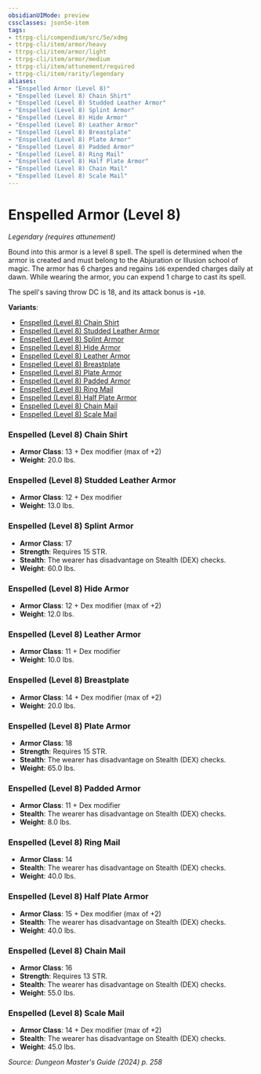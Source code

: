 ```yaml
---
obsidianUIMode: preview
cssclasses: json5e-item
tags:
- ttrpg-cli/compendium/src/5e/xdmg
- ttrpg-cli/item/armor/heavy
- ttrpg-cli/item/armor/light
- ttrpg-cli/item/armor/medium
- ttrpg-cli/item/attunement/required
- ttrpg-cli/item/rarity/legendary
aliases: 
- "Enspelled Armor (Level 8)"
- "Enspelled (Level 8) Chain Shirt"
- "Enspelled (Level 8) Studded Leather Armor"
- "Enspelled (Level 8) Splint Armor"
- "Enspelled (Level 8) Hide Armor"
- "Enspelled (Level 8) Leather Armor"
- "Enspelled (Level 8) Breastplate"
- "Enspelled (Level 8) Plate Armor"
- "Enspelled (Level 8) Padded Armor"
- "Enspelled (Level 8) Ring Mail"
- "Enspelled (Level 8) Half Plate Armor"
- "Enspelled (Level 8) Chain Mail"
- "Enspelled (Level 8) Scale Mail"
---
```

# Enspelled Armor (Level 8)
*Legendary (requires attunement)*  


Bound into this armor is a level 8 spell. The spell is determined when the armor is created and must belong to the Abjuration or Illusion school of magic. The armor has 6 charges and regains `1d6` expended charges daily at dawn. While wearing the armor, you can expend 1 charge to cast its spell.

The spell's saving throw DC is 18, and its attack bonus is `+10`.

**Variants**:
- [Enspelled (Level 8) Chain Shirt](#Enspelled%20(Level%208)%20Chain%20Shirt)
- [Enspelled (Level 8) Studded Leather Armor](#Enspelled%20(Level%208)%20Studded%20Leather%20Armor)
- [Enspelled (Level 8) Splint Armor](#Enspelled%20(Level%208)%20Splint%20Armor)
- [Enspelled (Level 8) Hide Armor](#Enspelled%20(Level%208)%20Hide%20Armor)
- [Enspelled (Level 8) Leather Armor](#Enspelled%20(Level%208)%20Leather%20Armor)
- [Enspelled (Level 8) Breastplate](#Enspelled%20(Level%208)%20Breastplate)
- [Enspelled (Level 8) Plate Armor](#Enspelled%20(Level%208)%20Plate%20Armor)
- [Enspelled (Level 8) Padded Armor](#Enspelled%20(Level%208)%20Padded%20Armor)
- [Enspelled (Level 8) Ring Mail](#Enspelled%20(Level%208)%20Ring%20Mail)
- [Enspelled (Level 8) Half Plate Armor](#Enspelled%20(Level%208)%20Half%20Plate%20Armor)
- [Enspelled (Level 8) Chain Mail](#Enspelled%20(Level%208)%20Chain%20Mail)
- [Enspelled (Level 8) Scale Mail](#Enspelled%20(Level%208)%20Scale%20Mail)

### Enspelled (Level 8) Chain Shirt

- **Armor Class**: 13 + Dex modifier (max of +2)
- **Weight**: 20.0 lbs.

### Enspelled (Level 8) Studded Leather Armor

- **Armor Class**: 12 + Dex modifier
- **Weight**: 13.0 lbs.

### Enspelled (Level 8) Splint Armor

- **Armor Class**: 17
- **Strength**: Requires 15 STR.
- **Stealth**: The wearer has disadvantage on Stealth (DEX) checks.
- **Weight**: 60.0 lbs.

### Enspelled (Level 8) Hide Armor

- **Armor Class**: 12 + Dex modifier (max of +2)
- **Weight**: 12.0 lbs.

### Enspelled (Level 8) Leather Armor

- **Armor Class**: 11 + Dex modifier
- **Weight**: 10.0 lbs.

### Enspelled (Level 8) Breastplate

- **Armor Class**: 14 + Dex modifier (max of +2)
- **Weight**: 20.0 lbs.

### Enspelled (Level 8) Plate Armor

- **Armor Class**: 18
- **Strength**: Requires 15 STR.
- **Stealth**: The wearer has disadvantage on Stealth (DEX) checks.
- **Weight**: 65.0 lbs.

### Enspelled (Level 8) Padded Armor

- **Armor Class**: 11 + Dex modifier
- **Stealth**: The wearer has disadvantage on Stealth (DEX) checks.
- **Weight**: 8.0 lbs.

### Enspelled (Level 8) Ring Mail

- **Armor Class**: 14
- **Stealth**: The wearer has disadvantage on Stealth (DEX) checks.
- **Weight**: 40.0 lbs.

### Enspelled (Level 8) Half Plate Armor

- **Armor Class**: 15 + Dex modifier (max of +2)
- **Stealth**: The wearer has disadvantage on Stealth (DEX) checks.
- **Weight**: 40.0 lbs.

### Enspelled (Level 8) Chain Mail

- **Armor Class**: 16
- **Strength**: Requires 13 STR.
- **Stealth**: The wearer has disadvantage on Stealth (DEX) checks.
- **Weight**: 55.0 lbs.

### Enspelled (Level 8) Scale Mail

- **Armor Class**: 14 + Dex modifier (max of +2)
- **Stealth**: The wearer has disadvantage on Stealth (DEX) checks.
- **Weight**: 45.0 lbs.


*Source: Dungeon Master's Guide (2024) p. 258*